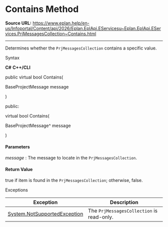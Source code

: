 # Contains Method

**Source URL:** https://www.eplan.help/en-us/Infoportal/Content/api/2026/Eplan.EplApi.EServicesu~Eplan.EplApi.EServices.PrjMessagesCollection~Contains.html

---

Determines whether the `PrjMessagesCollection` contains a specific value.

Syntax

**C#**
**C++/CLI**


public virtual bool Contains( 

   BaseProjectMessage message

)

public:

virtual bool Contains( 

   BaseProjectMessage^ message

)


#### Parameters

*message*
:   The message to locate in the `PrjMessagesCollection`.

#### Return Value

true if item is found in the `PrjMessagesCollection`; otherwise, false.

Exceptions

| Exception | Description |
| --- | --- |
| [System.NotSupportedException](#) | The `PrjMessagesCollection` is read-only. |
